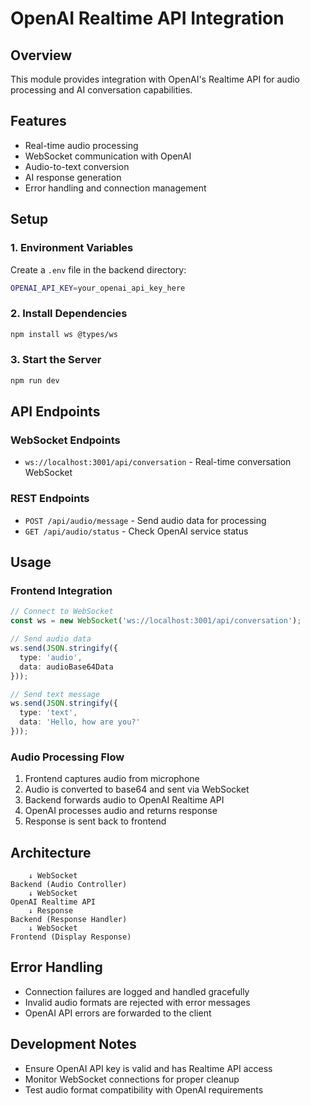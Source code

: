 # OpenAI Realtime API Integration

## Overview

This module provides integration with OpenAI's Realtime API for audio processing and AI conversation capabilities.

## Features

- Real-time audio processing
- WebSocket communication with OpenAI
- Audio-to-text conversion
- AI response generation
- Error handling and connection management

## Setup

### 1. Environment Variables

Create a `.env` file in the backend directory:

```bash
OPENAI_API_KEY=your_openai_api_key_here
```

### 2. Install Dependencies

```bash
npm install ws @types/ws
```

### 3. Start the Server

```bash
npm run dev
```

## API Endpoints

### WebSocket Endpoints

- `ws://localhost:3001/api/conversation` - Real-time conversation WebSocket

### REST Endpoints

- `POST /api/audio/message` - Send audio data for processing
- `GET /api/audio/status` - Check OpenAI service status

## Usage

### Frontend Integration

```typescript
// Connect to WebSocket
const ws = new WebSocket('ws://localhost:3001/api/conversation');

// Send audio data
ws.send(JSON.stringify({
  type: 'audio',
  data: audioBase64Data
}));

// Send text message
ws.send(JSON.stringify({
  type: 'text',
  data: 'Hello, how are you?'
}));
```

### Audio Processing Flow

1. Frontend captures audio from microphone
2. Audio is converted to base64 and sent via WebSocket
3. Backend forwards audio to OpenAI Realtime API
4. OpenAI processes audio and returns response
5. Response is sent back to frontend

## Architecture

```Frontend (Audio Capture)
    ↓ WebSocket
Backend (Audio Controller)
    ↓ WebSocket
OpenAI Realtime API
    ↓ Response
Backend (Response Handler)
    ↓ WebSocket
Frontend (Display Response)
```

## Error Handling

- Connection failures are logged and handled gracefully
- Invalid audio formats are rejected with error messages
- OpenAI API errors are forwarded to the client

## Development Notes

- Ensure OpenAI API key is valid and has Realtime API access
- Monitor WebSocket connections for proper cleanup
- Test audio format compatibility with OpenAI requirements
